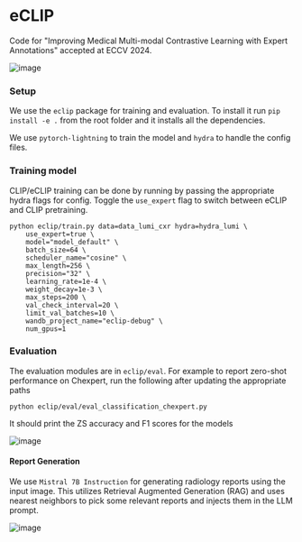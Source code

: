 # eCLIP
Code for "Improving Medical Multi-modal Contrastive Learning with Expert Annotations" accepted at ECCV 2024.

![image](https://github.com/ykumards/eCLIP/assets/5177126/f1ec7a9a-3a5e-47e1-9150-ca2e474fa4f1)


### Setup

We use the `eclip` package for training and evaluation. To install it run `pip install -e .` from the root folder and it installs all the dependencies. 

We use `pytorch-lightning` to train the model and `hydra` to handle the config files. 


### Training model
CLIP/eCLIP training can be done by running by passing the appropriate hydra flags for config. Toggle the `use_expert` flag to switch between eCLIP and CLIP pretraining.

```
python eclip/train.py data=data_lumi_cxr hydra=hydra_lumi \
    use_expert=true \
    model="model_default" \
    batch_size=64 \
    scheduler_name="cosine" \
    max_length=256 \
    precision="32" \
    learning_rate=1e-4 \
    weight_decay=1e-3 \
    max_steps=200 \
    val_check_interval=20 \
    limit_val_batches=10 \
    wandb_project_name="eclip-debug" \
    num_gpus=1
```

### Evaluation

The evaluation modules are in `eclip/eval`. For example to report zero-shot performance on Chexpert, run the following after updating the appropriate paths

```
python eclip/eval/eval_classification_chexpert.py
```

It should print the ZS accuracy and F1 scores for the models

![image](https://github.com/ykumards/eCLIP/assets/5177126/34071f87-3d70-43c8-8ac3-548e4275ae28)


#### Report Generation

We use `Mistral 7B Instruction` for generating radiology reports using the input image. This utilizes Retrieval Augmented Generation (RAG) and uses nearest neighbors to pick some relevant reports and injects them in the LLM prompt.

![image](https://github.com/ykumards/eCLIP/assets/5177126/60be85ac-dbe4-4321-b7e9-8dcda9231202)
